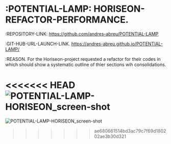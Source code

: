 # :POTENTIAL-LAMP: HORISEON-REFACTOR-PERFORMANCE.

:REPOSITORY-LINK:
https://github.com/andres-abreu/POTENTIAL-LAMP

:GIT-HUB-URL-LAUNCH-LINK.
https://andres-abreu.github.io/POTENTIAL-LAMP/

:REASON.
For the Horiseon-project requested a refactor for their codes in which should show a systematic outline of thier sections wih consolidations.

<<<<<<< HEAD
![POTENTIAL-LAMP-HORISEON_screen-shot](https://user-images.githubusercontent.com/94572199/147393715-9681c44e-8a2d-440f-8d52-7f13383f74fa.png)
=======
![POTENTIAL-LAMP-HORISEON_screen-shot](https://user-images.githubusercontent.com/94572199/147393715-9681c44e-8a2d-440f-8d52-7f13383f74fa.png)
>>>>>>> ae680661514bd3ac79c7f69d180202ae3b30d321
